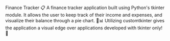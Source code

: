 Finance Tracker 📋
A finance tracker application built using Python's tkinter module. It allows the user to keep track of their income and expenses, and visualize their balance through a pie chart. 🥧📊 Utilizing customtkinter gives the application a visual edge over applications developed with tkinter only! 🎨